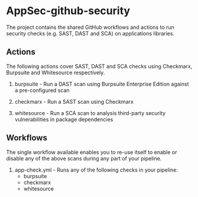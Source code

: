 # AppSec-github-security

The project contains the shared GitHub workflows and actions to run security checks (e.g. SAST, DAST and SCA) on applications libraries.


## Actions

The following actions cover SAST, DAST and SCA checks using Checkmarx, Burpsuite and Whitesource respectively.

1. burpsuite - Run a DAST scan using Burpsuite Enterprise Edition against a pre-configured scan

2. checkmarx - Run a SAST scan using Checkmarx

3. whitesource - Run a SCA scan to analysis third-party security vulnerabilities in package dependencies


## Workflows

The single workflow available enables you to re-use itself to enable or disable any of the above scans during any part of your pipeline.

1. app-check.yml - Runs any of the following checks in your pipeline:
    - burpsuite
    - checkmarx
    - whitesource
